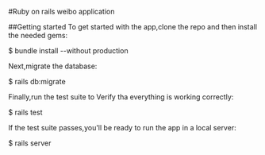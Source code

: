 #Ruby on rails weibo application

##Getting started
To get started with the app,clone the repo and then install the needed gems:  

$ bundle install --without production  

Next,migrate the database:  

$ rails db:migrate  

Finally,run the test suite to Verify tha everything is working correctly:  

$ rails test  

If the test suite passes,you'll be ready to run the app in a local server:  

$ rails server  



